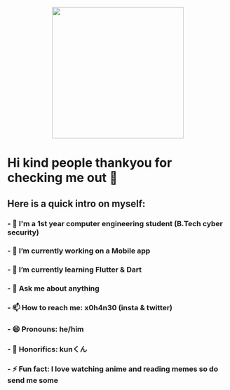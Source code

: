 <p align="center">
<img src="https://github.com/xohan30/xohan30/blob/master/dance.gif?raw=true" text-align=center; width="300"/>
</p>

# Hi kind people thankyou for checking me out 👋

## Here is a quick intro on myself:


### - 👾 I'm a 1st year computer engineering student (B.Tech cyber security)
### - 🔭 I’m currently working on a Mobile app
### - 🌱 I’m currently learning Flutter & Dart
### - 💬 Ask me about anything
### - 📫 How to reach me: x0h4n30 (insta & twitter)
### - 😄 Pronouns: he/him 
### - 🔰 Honorifics: kunくん
### - ⚡ Fun fact: I love watching anime and reading memes so do send me some

